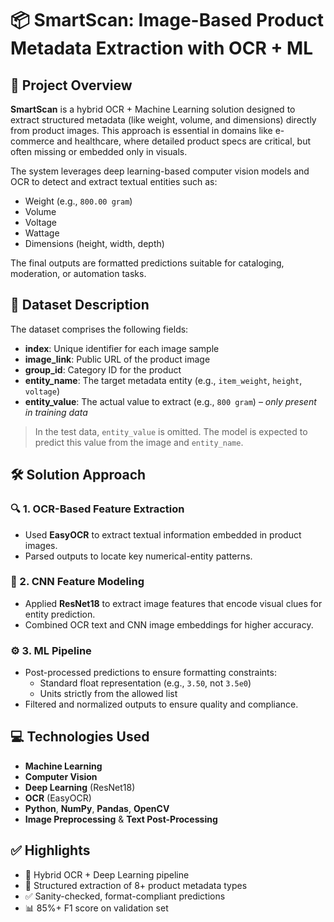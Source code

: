 # 📦 SmartScan: Image-Based Product Metadata Extraction with OCR + ML

## 🚀 Project Overview

**SmartScan** is a hybrid OCR + Machine Learning solution designed to extract structured metadata (like weight, volume, and dimensions) directly from product images. This approach is essential in domains like e-commerce and healthcare, where detailed product specs are critical, but often missing or embedded only in visuals.

The system leverages deep learning-based computer vision models and OCR to detect and extract textual entities such as:

- Weight (e.g., `800.00 gram`)
- Volume
- Voltage
- Wattage
- Dimensions (height, width, depth)

The final outputs are formatted predictions suitable for cataloging, moderation, or automation tasks.

## 📂 Dataset Description

The dataset comprises the following fields:

- **index**: Unique identifier for each image sample  
- **image_link**: Public URL of the product image  
- **group_id**: Category ID for the product  
- **entity_name**: The target metadata entity (e.g., `item_weight`, `height`, `voltage`)  
- **entity_value**: The actual value to extract (e.g., `800 gram`) – *only present in training data*

> In the test data, `entity_value` is omitted. The model is expected to predict this value from the image and `entity_name`.

## 🛠️ Solution Approach

### 🔍 1. **OCR-Based Feature Extraction**
- Used **EasyOCR** to extract textual information embedded in product images.
- Parsed outputs to locate key numerical-entity patterns.

### 🧠 2. **CNN Feature Modeling**
- Applied **ResNet18** to extract image features that encode visual clues for entity prediction.
- Combined OCR text and CNN image embeddings for higher accuracy.

### ⚙️ 3. **ML Pipeline**
- Post-processed predictions to ensure formatting constraints:
  - Standard float representation (e.g., `3.50`, not `3.5e0`)
  - Units strictly from the allowed list
- Filtered and normalized outputs to ensure quality and compliance.


## 💻 Technologies Used

- **Machine Learning**
- **Computer Vision**
- **Deep Learning** (ResNet18)
- **OCR** (EasyOCR)
- **Python**, **NumPy**, **Pandas**, **OpenCV**
- **Image Preprocessing** & **Text Post-Processing**

## ✅ Highlights

- 🚀 Hybrid OCR + Deep Learning pipeline  
- 🔢 Structured extraction of 8+ product metadata types  
- ✅ Sanity-checked, format-compliant predictions  
- 📊 85%+ F1 score on validation set  


